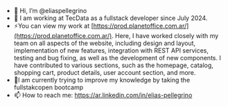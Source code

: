 - 👋 Hi, I’m @eliaspellegrino
- 👀 I am working at TecData as a fullstack developer since July 2024.
- ⚡You can view my work at [https://prod.planetoffice.com.ar/](https://prod.planetoffice.com.ar/). Here, I have worked closely with my team on all aspects of the website, including design and layout, implementation of new features, integration with REST API services, testing and bug fixing, as well as the development of new components. I have contributed to various sections, such as the homepage, catalog, shopping cart, product details, user account section, and more.
- 🌱I am currently trying to improve my knowledge by taking the fullstakcopen bootcamp
- 📫 How to reach me: https://ar.linkedin.com/in/elias-pellegrino
